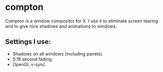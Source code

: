 compton
=======

Compton is a window compositor for X. I use it to eliminate screen tearing and
to give nice shadows and animations to windows.

Settings I use:
---------------

* Shadows on all windows (including panels).
* 0.18 second fading.
* OpenGL v-sync.
